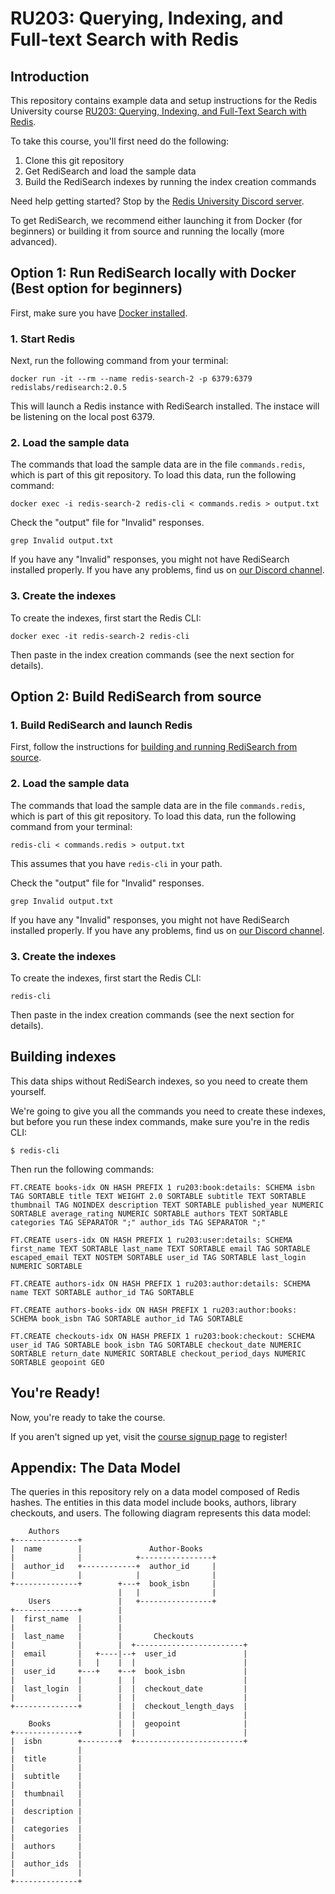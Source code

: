 # RU203: Querying, Indexing, and Full-text Search with Redis

## Introduction

This repository contains example data and setup instructions for the Redis University course [RU203: Querying, Indexing, and Full-Text Search with Redis](https://university.redislabs.com/courses/ru203/).

To take this course, you'll first need do the following:

1. Clone this git repository
1. Get RediSearch and load the sample data
1. Build the RediSearch indexes by running the index creation commands

Need help getting started? Stop by the [Redis University Discord server](https://discord.gg/wYQJsk5c4A).

To get RediSearch, we recommend either launching it from Docker (for beginners) or building it from source and running the locally (more advanced).

## Option 1: Run RediSearch locally with Docker (Best option for beginners)

First, make sure you have [Docker installed](https://docs.docker.com/get-docker/).

### 1. Start Redis

Next, run the following command from your terminal:

```
docker run -it --rm --name redis-search-2 -p 6379:6379  redislabs/redisearch:2.0.5
```

This will launch a Redis instance with RediSearch installed. The instace will be listening on the local post 6379.

### 2. Load the sample data

The commands that load the sample data are in the file `commands.redis`, which is part of this git repository. To load this data, run the following command:

```
docker exec -i redis-search-2 redis-cli < commands.redis > output.txt
```

Check the "output" file for "Invalid" responses.

```
grep Invalid output.txt
```

If you have any "Invalid" responses, you might not have RediSearch installed properly. If you have
any problems, find us on [our Discord
channel](https://discord.gg/wYQJsk5c4A).

### 3. Create the indexes

To create the indexes, first start the Redis CLI:

```
docker exec -it redis-search-2 redis-cli
```

Then paste in the index creation commands (see the next section for details).

## Option 2: Build RediSearch from source

### 1. Build RediSearch and launch Redis

First, follow the instructions for [building and running RediSearch from source](https://oss.redislabs.com/redisearch/Quick_Start/#building_and_running_from_source).


### 2. Load the sample data

The commands that load the sample data are in the file `commands.redis`, which is part of this git repository. To load this data, run the following command from your terminal:

```
redis-cli < commands.redis > output.txt
```

This assumes that you have `redis-cli` in your path.

Check the "output" file for "Invalid" responses.

```
grep Invalid output.txt
```

If you have any "Invalid" responses, you might not have RediSearch installed properly. If you have
any problems, find us on [our Discord channel](https://discord.gg/wYQJsk5c4A).

### 3. Create the indexes

To create the indexes, first start the Redis CLI:

```
redis-cli
```

Then paste in the index creation commands (see the next section for details).

## Building indexes

This data ships without RediSearch indexes, so you need to create them yourself.

We're going to give you all the commands you need to create these indexes, but
before you run these index commands, make sure you're in the redis CLI:

    $ redis-cli

Then run the following commands:

    FT.CREATE books-idx ON HASH PREFIX 1 ru203:book:details: SCHEMA isbn TAG SORTABLE title TEXT WEIGHT 2.0 SORTABLE subtitle TEXT SORTABLE thumbnail TAG NOINDEX description TEXT SORTABLE published_year NUMERIC SORTABLE average_rating NUMERIC SORTABLE authors TEXT SORTABLE categories TAG SEPARATOR ";" author_ids TAG SEPARATOR ";"

    FT.CREATE users-idx ON HASH PREFIX 1 ru203:user:details: SCHEMA first_name TEXT SORTABLE last_name TEXT SORTABLE email TAG SORTABLE escaped_email TEXT NOSTEM SORTABLE user_id TAG SORTABLE last_login NUMERIC SORTABLE

    FT.CREATE authors-idx ON HASH PREFIX 1 ru203:author:details: SCHEMA name TEXT SORTABLE author_id TAG SORTABLE

    FT.CREATE authors-books-idx ON HASH PREFIX 1 ru203:author:books: SCHEMA book_isbn TAG SORTABLE author_id TAG SORTABLE

    FT.CREATE checkouts-idx ON HASH PREFIX 1 ru203:book:checkout: SCHEMA user_id TAG SORTABLE book_isbn TAG SORTABLE checkout_date NUMERIC SORTABLE return_date NUMERIC SORTABLE checkout_period_days NUMERIC SORTABLE geopoint GEO

## You're Ready!

Now, you're ready to take the course.

If you aren't signed up yet, visit the [course signup page](https://university.redislabs.com/courses/ru203/) to register!

## Appendix: The Data Model

The queries in this repository rely on a data model composed of Redis
hashes. The entities in this data model include books, authors, library
checkouts, and users. The following diagram represents this data model:

```
    Authors
+--------------+
|  name        |               Author-Books
|              |            +----------------+
|  author_id   +------------+  author_id     |
|              |            |                |
+--------------+        +---+  book_isbn     |
                        |   |                |
    Users               |   +----------------+
+--------------+        |
|  first_name  |        |
|              |        |
|  last_name   |        |       Checkouts
|              |        |  +------------------------+
|  email       |   +----|--+  user_id               |
|              |   |    |  |                        |
|  user_id     +---+    +--+  book_isbn             |
|              |        |  |                        |
|  last_login  |        |  |  checkout_date         |
|              |        |  |                        |
+--------------+        |  |  checkout_length_days  |
                        |  |                        |
    Books               |  |  geopoint              |
+--------------+        |  |                        |
|  isbn        +--------+  +------------------------+
|              |
|  title       |
|              |
|  subtitle    |
|              |
|  thumbnail   |
|              |
|  description |
|              |
|  categories  |
|              |
|  authors     |
|              |
|  author_ids  |
|              |
+--------------+
```



